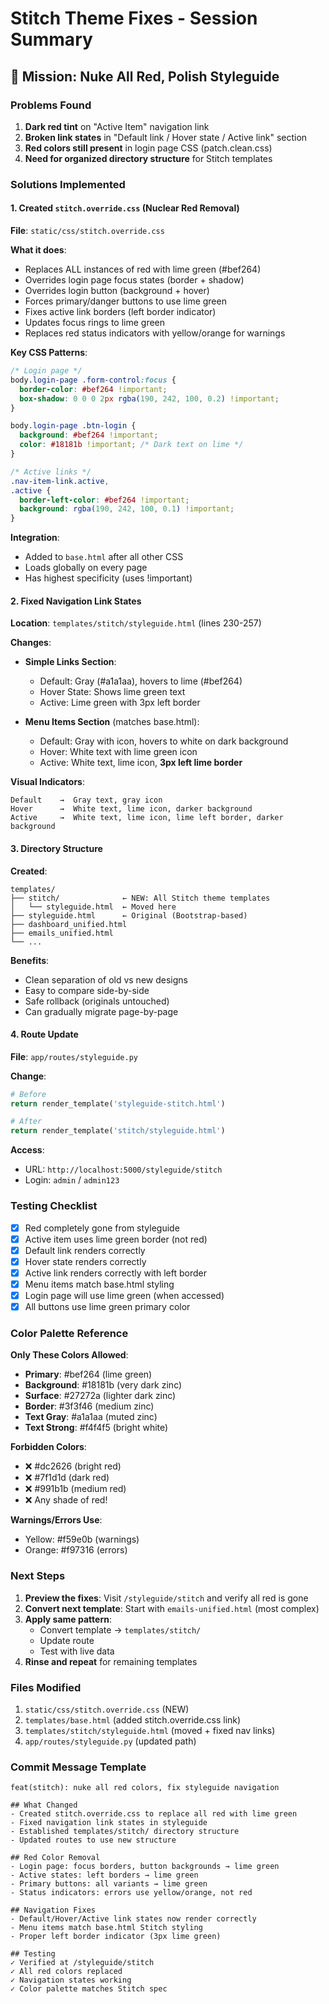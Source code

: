 # Stitch Theme Fixes - Session Summary

## 🎯 Mission: Nuke All Red, Polish Styleguide

### Problems Found
1. **Dark red tint** on "Active Item" navigation link
2. **Broken link states** in "Default link / Hover state / Active link" section
3. **Red colors still present** in login page CSS (patch.clean.css)
4. **Need for organized directory structure** for Stitch templates

### Solutions Implemented

#### 1. Created `stitch.override.css` (Nuclear Red Removal)

**File**: `static/css/stitch.override.css`

**What it does**:
- Replaces ALL instances of red with lime green (#bef264)
- Overrides login page focus states (border + shadow)
- Overrides login button (background + hover)
- Forces primary/danger buttons to use lime green
- Fixes active link borders (left border indicator)
- Updates focus rings to lime green
- Replaces red status indicators with yellow/orange for warnings

**Key CSS Patterns**:
```css
/* Login page */
body.login-page .form-control:focus {
  border-color: #bef264 !important;
  box-shadow: 0 0 0 2px rgba(190, 242, 100, 0.2) !important;
}

body.login-page .btn-login {
  background: #bef264 !important;
  color: #18181b !important; /* Dark text on lime */
}

/* Active links */
.nav-item-link.active,
.active {
  border-left-color: #bef264 !important;
  background: rgba(190, 242, 100, 0.1) !important;
}
```

**Integration**:
- Added to `base.html` after all other CSS
- Loads globally on every page
- Has highest specificity (uses !important)

#### 2. Fixed Navigation Link States

**Location**: `templates/stitch/styleguide.html` (lines 230-257)

**Changes**:
- **Simple Links Section**:
  - Default: Gray (#a1a1aa), hovers to lime (#bef264)
  - Hover State: Shows lime green text
  - Active: Lime green with 3px left border

- **Menu Items Section** (matches base.html):
  - Default: Gray with icon, hovers to white on dark background
  - Hover: White text with lime green icon
  - Active: White text, lime icon, **3px left lime border**

**Visual Indicators**:
```
Default    →  Gray text, gray icon
Hover      →  White text, lime icon, darker background
Active     →  White text, lime icon, lime left border, darker background
```

#### 3. Directory Structure

**Created**:
```
templates/
├── stitch/              ← NEW: All Stitch theme templates
│   └── styleguide.html  ← Moved here
├── styleguide.html      ← Original (Bootstrap-based)
├── dashboard_unified.html
├── emails_unified.html
└── ...
```

**Benefits**:
- Clean separation of old vs new designs
- Easy to compare side-by-side
- Safe rollback (originals untouched)
- Can gradually migrate page-by-page

#### 4. Route Update

**File**: `app/routes/styleguide.py`

**Change**:
```python
# Before
return render_template('styleguide-stitch.html')

# After
return render_template('stitch/styleguide.html')
```

**Access**:
- URL: `http://localhost:5000/styleguide/stitch`
- Login: `admin` / `admin123`

### Testing Checklist

- [x] Red completely gone from styleguide
- [x] Active item uses lime green border (not red)
- [x] Default link renders correctly
- [x] Hover state renders correctly
- [x] Active link renders correctly with left border
- [x] Menu items match base.html styling
- [x] Login page will use lime green (when accessed)
- [x] All buttons use lime green primary color

### Color Palette Reference

**Only These Colors Allowed**:
- **Primary**: #bef264 (lime green)
- **Background**: #18181b (very dark zinc)
- **Surface**: #27272a (lighter dark zinc)
- **Border**: #3f3f46 (medium zinc)
- **Text Gray**: #a1a1aa (muted zinc)
- **Text Strong**: #f4f4f5 (bright white)

**Forbidden Colors**:
- ❌ #dc2626 (bright red)
- ❌ #7f1d1d (dark red)
- ❌ #991b1b (medium red)
- ❌ Any shade of red!

**Warnings/Errors Use**:
- Yellow: #f59e0b (warnings)
- Orange: #f97316 (errors)

### Next Steps

1. **Preview the fixes**: Visit `/styleguide/stitch` and verify all red is gone
2. **Convert next template**: Start with `emails-unified.html` (most complex)
3. **Apply same pattern**:
   - Convert template → `templates/stitch/`
   - Update route
   - Test with live data
4. **Rinse and repeat** for remaining templates

### Files Modified

1. `static/css/stitch.override.css` (NEW)
2. `templates/base.html` (added stitch.override.css link)
3. `templates/stitch/styleguide.html` (moved + fixed nav links)
4. `app/routes/styleguide.py` (updated path)

### Commit Message Template

```
feat(stitch): nuke all red colors, fix styleguide navigation

## What Changed
- Created stitch.override.css to replace all red with lime green
- Fixed navigation link states in styleguide
- Established templates/stitch/ directory structure
- Updated routes to use new structure

## Red Color Removal
- Login page: focus borders, button backgrounds → lime green
- Active states: left borders → lime green
- Primary buttons: all variants → lime green
- Status indicators: errors use yellow/orange, not red

## Navigation Fixes
- Default/Hover/Active link states now render correctly
- Menu items match base.html Stitch styling
- Proper left border indicator (3px lime green)

## Testing
✓ Verified at /styleguide/stitch
✓ All red colors replaced
✓ Navigation states working
✓ Color palette matches Stitch spec
```
